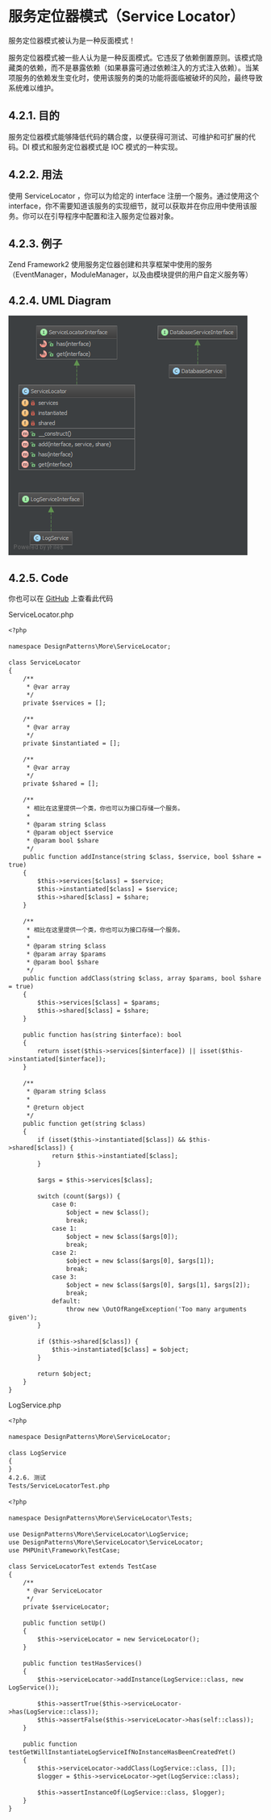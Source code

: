 # 服务定位器模式（Service Locator）
 
服务定位器模式被认为是一种反面模式！

服务定位器模式被一些人认为是一种反面模式。它违反了依赖倒置原则。该模式隐藏类的依赖，而不是暴露依赖（如果暴露可通过依赖注入的方式注入依赖）。当某项服务的依赖发生变化时，使用该服务的类的功能将面临被破坏的风险，最终导致系统难以维护。

## 4.2.1. 目的
服务定位器模式能够降低代码的耦合度，以便获得可测试、可维护和可扩展的代码。DI 模式和服务定位器模式是 IOC 模式的一种实现。

## 4.2.2. 用法
使用 ServiceLocator ，你可以为给定的 interface 注册一个服务。通过使用这个 interface，你不需要知道该服务的实现细节，就可以获取并在你应用中使用该服务。你可以在引导程序中配置和注入服务定位器对象。

## 4.2.3. 例子
Zend Framework2 使用服务定位器创建和共享框架中使用的服务（EventManager，ModuleManager，以及由模块提供的用户自定义服务等）

## 4.2.4. UML Diagram
![](/000-imgs/2pn0Utic36.png)

## 4.2.5. Code
你也可以在 [GitHub](https://github.com/domnikl/DesignPatternsPHP/tree/master/More/ServiceLocator) 上查看此代码

ServiceLocator.php

```
<?php

namespace DesignPatterns\More\ServiceLocator;

class ServiceLocator
{
    /**
     * @var array
     */
    private $services = [];

    /**
     * @var array
     */
    private $instantiated = [];

    /**
     * @var array
     */
    private $shared = [];

    /**
     * 相比在这里提供一个类，你也可以为接口存储一个服务。
     *
     * @param string $class
     * @param object $service
     * @param bool $share
     */
    public function addInstance(string $class, $service, bool $share = true)
    {
        $this->services[$class] = $service;
        $this->instantiated[$class] = $service;
        $this->shared[$class] = $share;
    }

    /**
     * 相比在这里提供一个类，你也可以为接口存储一个服务。
     *
     * @param string $class
     * @param array $params
     * @param bool $share
     */
    public function addClass(string $class, array $params, bool $share = true)
    {
        $this->services[$class] = $params;
        $this->shared[$class] = $share;
    }

    public function has(string $interface): bool
    {
        return isset($this->services[$interface]) || isset($this->instantiated[$interface]);
    }

    /**
     * @param string $class
     *
     * @return object
     */
    public function get(string $class)
    {
        if (isset($this->instantiated[$class]) && $this->shared[$class]) {
            return $this->instantiated[$class];
        }

        $args = $this->services[$class];

        switch (count($args)) {
            case 0:
                $object = new $class();
                break;
            case 1:
                $object = new $class($args[0]);
                break;
            case 2:
                $object = new $class($args[0], $args[1]);
                break;
            case 3:
                $object = new $class($args[0], $args[1], $args[2]);
                break;
            default:
                throw new \OutOfRangeException('Too many arguments given');
        }

        if ($this->shared[$class]) {
            $this->instantiated[$class] = $object;
        }

        return $object;
    }
}
```


LogService.php
```
<?php

namespace DesignPatterns\More\ServiceLocator;

class LogService
{
}
4.2.6. 测试
Tests/ServiceLocatorTest.php

<?php

namespace DesignPatterns\More\ServiceLocator\Tests;

use DesignPatterns\More\ServiceLocator\LogService;
use DesignPatterns\More\ServiceLocator\ServiceLocator;
use PHPUnit\Framework\TestCase;

class ServiceLocatorTest extends TestCase
{
    /**
     * @var ServiceLocator
     */
    private $serviceLocator;

    public function setUp()
    {
        $this->serviceLocator = new ServiceLocator();
    }

    public function testHasServices()
    {
        $this->serviceLocator->addInstance(LogService::class, new LogService());

        $this->assertTrue($this->serviceLocator->has(LogService::class));
        $this->assertFalse($this->serviceLocator->has(self::class));
    }

    public function testGetWillInstantiateLogServiceIfNoInstanceHasBeenCreatedYet()
    {
        $this->serviceLocator->addClass(LogService::class, []);
        $logger = $this->serviceLocator->get(LogService::class);

        $this->assertInstanceOf(LogService::class, $logger);
    }
}
```